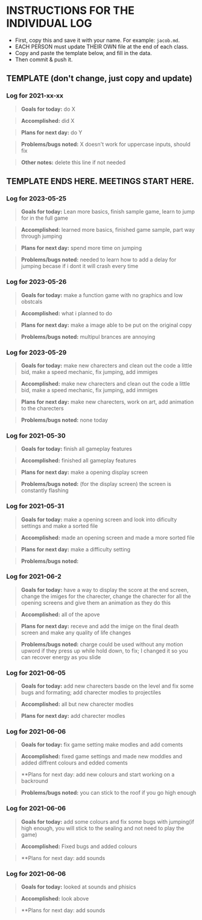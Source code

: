 # INSTRUCTIONS FOR THE INDIVIDUAL LOG
* First, copy this and save it with your name. For example: `jacob.md`.
* EACH PERSON must update THEIR OWN file at the end of each class.
* Copy and paste the template below, and fill in the data.
* Then commit & push it.

## TEMPLATE (don't change, just copy and update)

### Log for 2021-xx-xx

> **Goals for today:** do X

> **Accomplished:** did X

> **Plans for next day:** do Y

> **Problems/bugs noted:** X doesn't work for uppercase inputs, should fix

> **Other notes:** delete this line if not needed

## TEMPLATE ENDS HERE. MEETINGS START HERE.

### Log for 2023-05-25

> **Goals for today:** Lean more basics, finish sample game, learn to jump for in the full game

> **Accomplished:** learned more basics, finished game sample, part way through jumping

> **Plans for next day:** spend more time on jumping

> **Problems/bugs noted:** needed to learn how to add a delay for jumping becase if i dont it will crash every time

### Log for 2023-05-26

> **Goals for today:** make a function game with no graphics and low obstcals

> **Accomplished:** what i planned to do

> **Plans for next day:** make a image able to be put on the original copy

> **Problems/bugs noted:** multipul brances are annoying

### Log for 2023-05-29

> **Goals for today:** make new charecters and clean out the code a little bid, make a speed mechanic, fix jumping, add immiges

> **Accomplished:** make new charecters and clean out the code a little bid, make a speed mechanic, fix jumping, add immiges

> **Plans for next day:** make new charecters, work on art, add animation to the charecters

> **Problems/bugs noted:** none today

### Log for 2021-05-30

> **Goals for today:** finish all gameplay features

> **Accomplished:** finished all gameplay features

> **Plans for next day:** make a opening display screen

> **Problems/bugs noted:** (for the display screen) the screen is constantly flashing

### Log for 2021-05-31

> **Goals for today:** make a opening screen and look into dificulty settings and make a sorted file

> **Accomplished:** made an opening screen and made a more sorted file

> **Plans for next day:** make a difficulty setting

> **Problems/bugs noted:** 

### Log for 2021-06-2

> **Goals for today:** have a way to display the score at the end screen, change the imiges for the charecter, change the charecter for all the opening screens and give them an animation as they do this

> **Accomplished:** all of the apove

> **Plans for next day:** receve and add the imige on the final death screen and make any quality of life changes

> **Problems/bugs noted:** charge could be used without any motion upword if they press up while hold down, to fix; I changed it so you can recover energy as you slide

### Log for 2021-06-05

> **Goals for today:** add new charecters basde on the level and fix some bugs and formating; add charecter modles to projectiles

> **Accomplished:** all but new charecter modles

> **Plans for next day:** add charecter modles

### Log for 2021-06-06

> **Goals for today:** fix game setting make modles and add coments

> **Accomplished:** fixed game settings and made new moddles and added diffrent colours and edded coments

> **Plans for next day: add new colours and start working on a backround

> **Problems/bugs noted:** you can stick to the roof if you go high enough

### Log for 2021-06-06

> **Goals for today:** add some colours and fix some bugs with jumping(if high enough, you will stick to the sealing and not need to play the game)

> **Accomplished:** Fixed bugs and added colours

> **Plans for next day: add sounds

### Log for 2021-06-06

> **Goals for today:** looked at sounds and phisics

> **Accomplished:** look above

> **Plans for next day: add sounds
